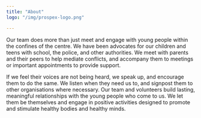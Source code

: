 ```yaml
---
title: "About"
logo: "/img/prospex-logo.png"

---
```


Our team does more than just meet and engage with young people within the confines of the centre.
We have been advocates for our children and teens with school, the police, and other authorities. We meet with parents and their peers to help mediate conflicts, and accompany them to meetings or important appointments to provide support.


<!-- <h3 class="f4 b lh-title mb2">How can I get…?</h3> -->

If we feel their voices are not being heard, we speak up, and encourage them to do the same. We listen when they need us to, and signpost them to other organisations where necessary.
Our team and volunteers build lasting, meaningful relationships with the young people who come to us. We let them be themselves and engage in positive activities designed to promote and stimulate healthy bodies and healthy minds.
